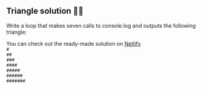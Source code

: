 ## Triangle solution 🧑‍💻

Write a loop that makes seven calls to console.log and outputs the following triangle: </br>

You can check out the ready-made solution on [Netlify](https://triangle-solution-91ff11.netlify.app/) </br>
`#` </br>
`##` </br>
`###` </br>
`####` </br>
`#####` </br>
`######` </br>
`#######` </br>
